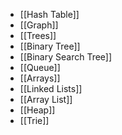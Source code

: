 -  [[Hash Table]]
- [[Graph]]
- [[Trees]]
- [[Binary Tree]]
- [[Binary Search Tree]]
- [[Queue]]
- [[Arrays]] 
- [[Linked Lists]] 
- [[Array List]] 
- [[Heap]]
- [[Trie]]
